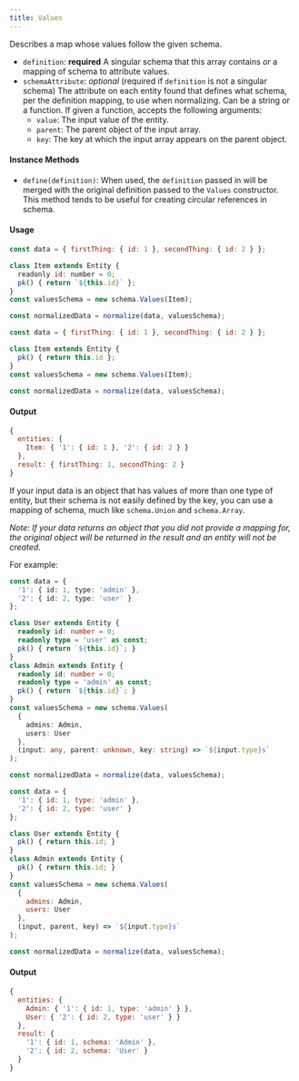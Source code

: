 ```yaml
---
title: Values
---
```


Describes a map whose values follow the given schema.

- `definition`: **required** A singular schema that this array contains _or_ a mapping of schema to attribute values.
- `schemaAttribute`: _optional_ (required if `definition` is not a singular schema) The attribute on each entity found that defines what schema, per the definition mapping, to use when normalizing.
  Can be a string or a function. If given a function, accepts the following arguments:
  - `value`: The input value of the entity.
  - `parent`: The parent object of the input array.
  - `key`: The key at which the input array appears on the parent object.

#### Instance Methods

- `define(definition)`: When used, the `definition` passed in will be merged with the original definition passed to the `Values` constructor. This method tends to be useful for creating circular references in schema.

#### Usage

<!--DOCUSAURUS_CODE_TABS-->
<!--TypeScript-->
```js
const data = { firstThing: { id: 1 }, secondThing: { id: 2 } };

class Item extends Entity {
  readonly id: number = 0;
  pk() { return `${this.id}` };
}
const valuesSchema = new schema.Values(Item);

const normalizedData = normalize(data, valuesSchema);
```

<!--Javascript-->
```js
const data = { firstThing: { id: 1 }, secondThing: { id: 2 } };

class Item extends Entity {
  pk() { return this.id };
}
const valuesSchema = new schema.Values(Item);

const normalizedData = normalize(data, valuesSchema);
```
<!--END_DOCUSAURUS_CODE_TABS-->

#### Output

```js
{
  entities: {
    Item: { '1': { id: 1 }, '2': { id: 2 } }
  },
  result: { firstThing: 1, secondThing: 2 }
}
```

If your input data is an object that has values of more than one type of entity, but their schema is not easily defined by the key, you can use a mapping of schema, much like `schema.Union` and `schema.Array`.

_Note: If your data returns an object that you did not provide a mapping for, the original object will be returned in the result and an entity will not be created._

For example:

<!--DOCUSAURUS_CODE_TABS-->
<!--TypeScript-->
```typescript
const data = {
  '1': { id: 1, type: 'admin' },
  '2': { id: 2, type: 'user' }
};

class User extends Entity {
  readonly id: number = 0;
  readonly type = 'user' as const;
  pk() { return `${this.id}`; }
}
class Admin extends Entity {
  readonly id: number = 0;
  readonly type = 'admin' as const;
  pk() { return `${this.id}`; }
}
const valuesSchema = new schema.Values(
  {
    admins: Admin,
    users: User
  },
  (input: any, parent: unknown, key: string) => `${input.type}s`
);

const normalizedData = normalize(data, valuesSchema);
```

<!--Javascript-->
```js
const data = {
  '1': { id: 1, type: 'admin' },
  '2': { id: 2, type: 'user' }
};

class User extends Entity {
  pk() { return this.id; }
}
class Admin extends Entity {
  pk() { return this.id; }
}
const valuesSchema = new schema.Values(
  {
    admins: Admin,
    users: User
  },
  (input, parent, key) => `${input.type}s`
);

const normalizedData = normalize(data, valuesSchema);
```
<!--END_DOCUSAURUS_CODE_TABS-->

#### Output

```js
{
  entities: {
    Admin: { '1': { id: 1, type: 'admin' } },
    User: { '2': { id: 2, type: 'user' } }
  },
  result: {
    '1': { id: 1, schema: 'Admin' },
    '2': { id: 2, schema: 'User' }
  }
}
```
